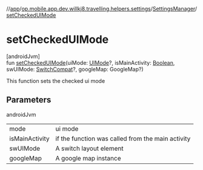 //[app](../../../index.md)/[op.mobile.app.dev.willkj8.travelling.helpers.settings](../index.md)/[SettingsManager](index.md)/[setCheckedUIMode](set-checked-u-i-mode.md)

# setCheckedUIMode

[androidJvm]\
fun [setCheckedUIMode](set-checked-u-i-mode.md)(uiMode: [UIMode](../-u-i-mode/index.md)?, isMainActivity: [Boolean](https://kotlinlang.org/api/latest/jvm/stdlib/kotlin/-boolean/index.html), swUIMode: [SwitchCompat](https://developer.android.com/reference/kotlin/androidx/appcompat/widget/SwitchCompat.html)?, googleMap: GoogleMap?)

This function sets the checked ui mode

## Parameters

androidJvm

| | |
|---|---|
| mode | ui mode |
| isMainActivity | if the function was called from the main activity |
| swUIMode | A switch layout element |
| googleMap | A google map instance |
